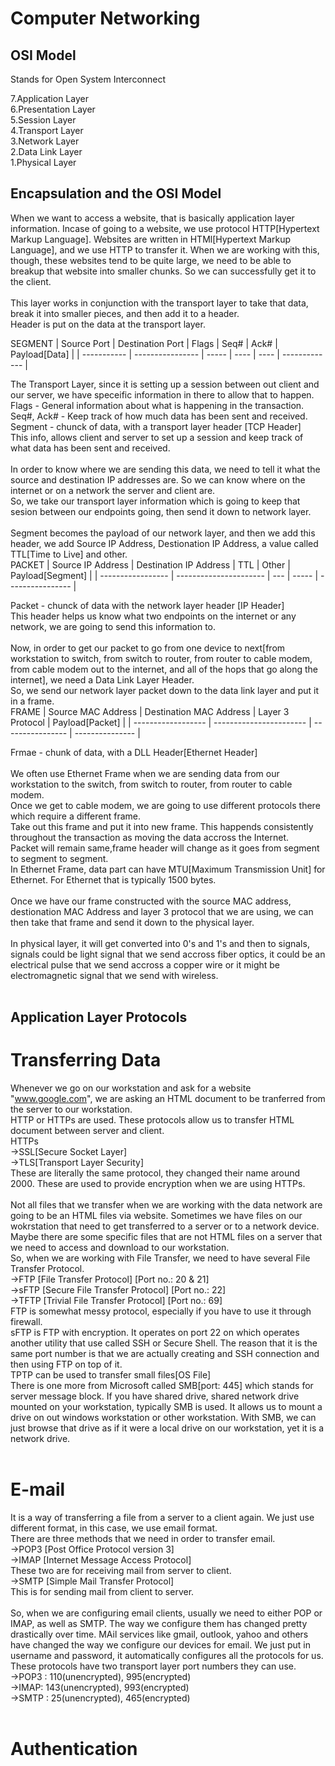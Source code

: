 # Computer Networking


## OSI Model
Stands for Open System Interconnect

7.Application Layer<br>6.Presentation Layer<br>5.Session Layer<br>4.Transport Layer<br>3.Network Layer<br>2.Data Link Layer<br>1.Physical Layer<br>

## Encapsulation and the OSI Model

When we want to access a website, that is basically application layer information. Incase of going to a website, we use protocol HTTP[Hypertext Markup Language].
Websites are written in HTMl[Hypertext Markup Language], and we use HTTP to transfer it. When we are working with this, though, these websites tend to be quite large, we need to be able to breakup that website into smaller chunks. So we can successfully get it to the client.
<br><br>
This layer works in conjunction with the transport layer to take that data, break it into smaller pieces, and then add it to a header.<br>
Header is put on the data at the transport layer.<br>

SEGMENT
| Source Port | Destination Port | Flags | Seq# | Ack# | Payload[Data] |
| ----------- | ---------------- | ----- | ---- | ---- | ------------- |


The Transport Layer, since it is setting up a session between out client and our server, we have speceific information in there to allow that to happen.<br>
Flags - General information about what is happening in the transaction.<br>
Seq#, Ack# - Keep track of how much data has been sent and received.<br>
Segment - chunck of data, with a transport layer header [TCP Header]
<br>
This info, allows client and server to set up a session and keep track of what data has been sent and received.
<br><br>
In order to know where we are sending this data, we need to tell it what the source and destination IP addresses are.
So we can know where on the internet or on a network the server and client are.
<br>
So, we take our transport layer information which is going to keep that sesion between our endpoints going, then send it down to network layer.
<br>
<br>
Segment becomes the payload of our network layer, and then we add this header, we add Source IP Address, Destionation IP Address, a value called TTL[Time to Live] and other.<br>
PACKET
| Source IP Address | Destination IP Address | TTL | Other | Payload[Segment] |
| ----------------- | ---------------------- | --- | ----- | ---------------- |

Packet - chunck of data with the network layer header [IP Header]
<br>
This header helps us know what two endpoints on the internet or any network, we are going to send this information to.
<br><br>
Now, in order to get our packet to go from one device to next[from workstation to switch, from switch to router, from router to cable modem, from cable modem out to the internet, and all of the hops that go along the internet], we need a Data Link Layer Header.
<br>
So, we send our network layer packet down to the data link layer and put it in a frame.
<br>
FRAME
| Source MAC Address | Destination MAC Address | Layer 3 Protocol | Payload[Packet] |
| ------------------ | ----------------------- | ---------------- | --------------- |

Frmae - chunk of data, with a DLL Header[Ethernet Header]
<br><br>
We often use Ethernet Frame when we are sending data from our workstation to the switch, from switch to router, from router to cable modem.
<br>Once we get to cable modem, we are going to use different protocols there which require a different frame.<br>Take out this frame and put it into new frame. This happends consistently throughout the transaction as moving the data accross the Internet.<br>
Packet will remain same,frame header will change as it goes from segment to segment to segment.
<br>
In Ethernet Frame, data part can have MTU[Maximum Transmission Unit] for Ethernet.
For Ethernet that is typically 1500 bytes.
<br><br>
Once we have our frame constructed with the source MAC address, destionation MAC Address and layer 3 protocol that we are using, we can then take that frame and send it down to the physical layer.
<br><br>
In physical layer, it will get converted into 0's and 1's and then to signals, signals could be light signal that we send accross fiber optics, it could be an electrical pulse that we send accross a copper wire or it might be electromagnetic signal that we send with wireless.<br><br>
## Application Layer Protocols
# Transferring Data
Whenever we go on our workstation and ask for a website "www.google.com", we are asking an HTML document to be tranferred from the server to our workstation.
<br>
HTTP or HTTPs are used. These protocols allow us to transfer HTML document between server and client.
<br>HTTPs
<br>->SSL[Secure Socket Layer] 
<br>->TLS[Transport Layer Security]
<br>These are literally the same protocol, they changed their name around 2000. These are used to provide encryption when we are using HTTPs.
<br><br>
Not all files that we transfer when we are working with the data network are going to be an HTML files via website. Sometimes we have files on our wokrstation that need to get transferred to a server or to a network device. Maybe there are some specific files that are not HTML files on a server that we need to access and download to our workstation.
<br>
So, when we are working with File Transfer, we need to have several File Transfer Protocol.
<br>->FTP [File Transfer Protocol] [Port no.: 20 & 21]
<br>->sFTP [Secure File Transfer Protocol] [Port no.: 22]
<br>->TFTP [Trivial File Transfer Protocol] [Port no.: 69]
<br>
FTP is somewhat messy protocol, especially if you have to use it through firewall.
<br>
sFTP is FTP with encryption. It operates on port 22 on which operates another utility that use called SSH or Secure Shell. The reason that it is the same port number is that we are actually creating and SSH connection and then using FTP on top of it.
<br>
TPTP can be used to transfer small files[OS File]
<br>
There is one more from Microsoft called SMB[port: 445] which stands for server message block.
If you have shared drive, shared network drive mounted on your workstation, typically SMB is used. It allows us to mount a drive on out windows workstation or other workstation.
With SMB, we can just browse that drive as if it were a local drive on our workstation, yet it is a network drive.<br><br>
# E-mail
It is a way of transferring a file from a server to a client again. We just use different format, in this case, we use email format.
<br>
There are three methods that we need in order to transfer email.
<br>->POP3 [Post Office Protocol version 3]
<br>->IMAP [Internet Message Access Protocol]
<br>These two are for receiving mail from server to client.
<br>->SMTP [Simple Mail Transfer Protocol]
<br>This is for sending mail from client to server.
<br><br>
So, when we are configuring email clients, usually we need to either POP or IMAP, as well as SMTP.
The way we configure them has changed pretty drastically over time.
MAil services like gmail, outlook, yahoo and others have changed the way we configure our devices for email. We just put in username and password, it automatically configures all the protocols for us. These protocols have two transport layer port numbers they can use.
<br>->POP3 : 110(unencrypted), 995(encrypted)
<br>->IMAP: 143(unencrypted), 993(encrypted)
<br>->SMTP : 25(unencrypted), 465(encrypted)
<br><br>

# Authentication






